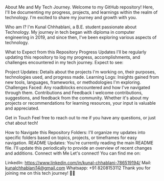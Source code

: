 About Me and My Tech Journey.
Welcome to my GitHub repository! Here, I'll be documenting my progress, projects, and learnings within the realm of technology. I'm excited to share my journey and growth with you.

Who am I?
I'm Kunal Chhhablani, a B.E. student passionate about Technology. My journey in tech began with diploma in computer engineering in 2019, and since then, I've been exploring various aspects of technology.

What to Expect from this Repository
Progress Updates
I'll be regularly updating this repository to log my progress, accomplishments, and challenges encountered in my tech journey. Expect to see:

Project Updates: Details about the projects I'm working on, their purposes, technologies used, and progress made.
Learning Logs: Insights gained from new tools, languages, frameworks, or methodologies I'm exploring.
Challenges Faced: Any roadblocks encountered and how I've navigated through them.
Contributions and Feedback
I welcome contributions, suggestions, and feedback from the community. Whether it's about my projects or recommendations for learning resources, your input is valuable and appreciated.

Get in Touch
Feel free to reach out to me if you have any questions, or just chat about tech!

How to Navigate this Repository
Folders: I'll organize my updates into specific folders based on topics, projects, or timeframes for easy navigation.
README Updates: You're currently reading the main README file. I'll update this periodically to provide an overview of recent changes and additions.
Connect with Me
Let's connect! You can find me on:

LinkedIn: https://www.linkedin.com/in/kunal-chhablani-786519194/
Mail: kunalchhablani14@gmail.com
Whatsapp: +91 8208153112
Thank you for joining me on this tech journey! 🚀✨
